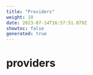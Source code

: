 ```yaml
---
title: "Providers"
weight: 10
date: 2023-07-14T16:57:51.079Z
showtoc: false
generated: true
---
```

<!-- This file was generated from the Vendure source. Do not modify. Instead, re-run the "docs:build" script -->


# providers